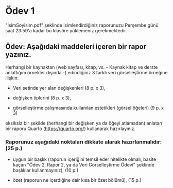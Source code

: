 # Ödev 1

"İsimSoyisim.pdf" şeklinde isimlendirdiğiniz raporunuzu Perşembe günü saat 23:59'a kadar bu klasöre yüklemeniz gerekmektedir.

## Ödev: Aşağıdaki maddeleri içeren bir rapor yazınız.

Herhangi bir kaynaktan (web sayfası, kitap, vs. - Kaynak kitap ve derste anlattığım örnekler dışında -) edindiğiniz 3 farklı veri görselleştirme örneğine ilişkin:

  * Veri setinde yer alan değişkenleri (8 p. x 3),

  * değişken tiplerini (8 p. x 3),

  * görselleştirme çalışmasında kullanılan estetikleri (görsel öğeleri) (9 p. x 3)

eksiksiz bir şekilde (herhangi bir değişken ya da öğeyi atlamadan) anlatan bir raporu Quarto (https://quarto.org/) kullanarak hazırlayınız.


### Raporunuz aşağıdaki noktaları dikkate alarak hazırlanmalıdır: (25 p.)

* uygun bir başlık (raporun içeriğini temsil eder nitelikte olmalı, basite kaçan "Ödev 2, Rapor 2, ya da Veri Görselleştirme Ödevi" şeklinde başlıklar kullanmayınız), (10 p.)

* özet (raporun ne içerdiğine dair kısa bir özet bölümü), (15 p.)

